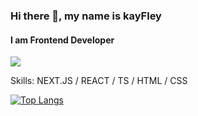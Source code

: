 ### Hi there 👋, my name is kayFley 
#### I am Frontend Developer
![](https://komarev.com/ghpvc/?username=kayFley&base=1000)

Skills: NEXT.JS / REACT / TS / HTML / CSS

[![Top Langs](https://github-readme-stats.vercel.app/api/top-langs/?username=kayFley&theme=dark)](https://github.com/anuraghazra/github-readme-stats)
